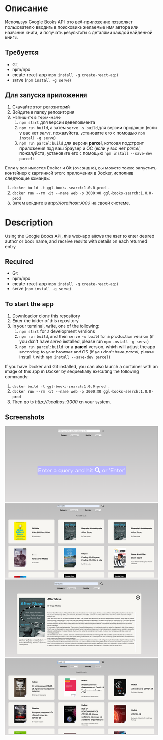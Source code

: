 # Описание 

Используя Google Books API, это веб-приложение позволяет пользователю вводить в поисковике желаемые имя автора или название книги, и получать результаты с деталями каждой найденной книги.

## Требуется
* Git
* npm/npx
* create-react-app (`npm install -g create-react-app`)
* serve (`npm install -g serve`)

## Для запуска приложения

1) Скачайте этот репозиторий
2) Войдите в папку репозитория
3) Напишите в терминале 
   1) `npm start` для версии девелопмента
   2) `npm run build`, а затем `serve -s build` для версии продакшн (если у вас нет *serve*, пожалуйста, установите его с помощью `npm install -g serve`)
   3) `npm run parcel:build` для версии **parcel**, которая подстроит приложения под ваш браузер и ОС (если у вас нет *parcel*, пожалуйста, установите его с помощью `npm install --save-dev parcel`)

Если у вас имеется Docker и Git (очевидно), вы можете также запустить контейнер с картинкой этого приложения в Docker, исполнив следующие команды:

1) `docker build -t ggl-books-search:1.0.0-prod .`
2) `docker run --rm -it --name web -p 3000:80 ggl-books-search:1.0.0-prod`
3) Затем войдите в *http://localhost:3000* на своей системе.


# Description 

Using the Google Books API, this web-app allows the user to enter desired author or book name, and receive results with details on each returned entry.

## Required
* Git
* npm/npx
* create-react-app (`npm install -g create-react-app`)
* serve (`npm install -g serve`)
  
## To start the app

1) Download or clone this repository
2) Enter the folder of this repository
3) In your terminal, write, one of the following:
   1) `npm start` for a development versions 
   2) `npm run build`, and then `serve -s build` for a production version (if you don't have *serve* installed, please run `npm install -g serve`)
   3) `npm run parcel:build` for a **parcel** version, which will adjust the app according to your browser and OS (if you don't have *parcel*, please install it with `npm install --save-dev parcel`)

If you have Docker and Git installed, you can also launch a container with an image of this app in Docker by sequentially executing the following commands:

1) `docker build -t ggl-books-search:1.0.0-prod .`
2) `docker run --rm -it --name web -p 3000:80 ggl-books-search:1.0.0-prod`
3) Then go to *http://localhost:3000* on your system.


## Screenshots

![1](./readmeAssets/1.png)
![2](./readmeAssets/2.png)
![3](./readmeAssets/3.png)
![4](./readmeAssets/4.png)